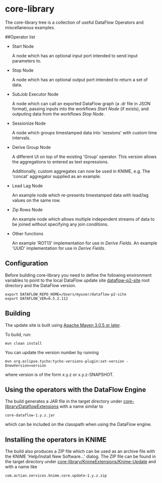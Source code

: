 # core-library 

The core-library tree is a collection of useful DataFlow Operators and miscellaneous examples.

##Operator list

* Start Node

     A node which has an optional input port intended to send input parameters to.

* Stop Node

     A node which has an optional output port intended to return a set of data.

* SubJob Executor Node

     A node which can call an exported DataFlow graph (a .dr file in JSON format), passing
     inputs into the workflows *Start Node* (if exists), and outputing data from the 
     workflows *Stop Node*.

* Sessionize Node

     A node which groups timestamped data into 'sessions' with custom time intervals.

* Derive Group Node

     A different UI on top of the existing 'Group' operator. This version allows the
     aggregations to entered as text expressions.

     Additionally, custom aggregates can now be used in KNIME, e.g. The 'concat' aggregator
     supplied as an example.

* Lead Lag Node

     An example node which re-presents timestamped data with lead/lag values on the same row.

* Zip Rows Node

     An example node which allows multiple independent streams of data to be joined without specifying any join conditions.

 * Other functions

   An example 'ROT13' implementation for use in *Derive Fields*.
   An example 'UUID' implementation for use in *Derive Fields*.

## Configuration

Before building core-library you need to define the following environment variables to point to the local DataFlow update site [dataflow-p2-site](https://github.com/ActianCorp/dataflow-p2-site) root directory and the DataFlow version.

    export DATAFLOW_REPO_HOME=/Users/myuser/dataflow-p2-site
    export DATAFLOW_VER=6.5.2.112

## Building

The update site is built using [Apache Maven 3.0.5 or later](http://maven.apache.org/).

To build, run:

    mvn clean install
    
You can update the version number by running

    mvn org.eclipse.tycho:tycho-versions-plugin:set-version -DnewVersion=version
    
where version is of the form x.y.z or x.y.z-SNAPSHOT.
    

## Using the operators with the DataFlow Engine

The build generates a JAR file in the target directory under
[core-library/DataflowExtensions](https://github.com/ActianCorp/core-library/tree/master/DataflowExtensions)
with a name similar to 

    core-dataflow-1.y.z.jar

which can be included on the classpath when using the DataFlow engine.

## Installing the operators in KNIME

The build also produces a ZIP file which can be used as an archive file with the KNIME 'Help/Install New Software...' dialog.
The ZIP file can be found in the target directory under
[core-library/KnimeExtensions/Knime-Update](https://github.com/ActianCorp/core-library/tree/master/KnimeExtensions/Knime-Update) 
and with a name like 


    com.actian.services.knime.core.update-1.y.z.zip
 